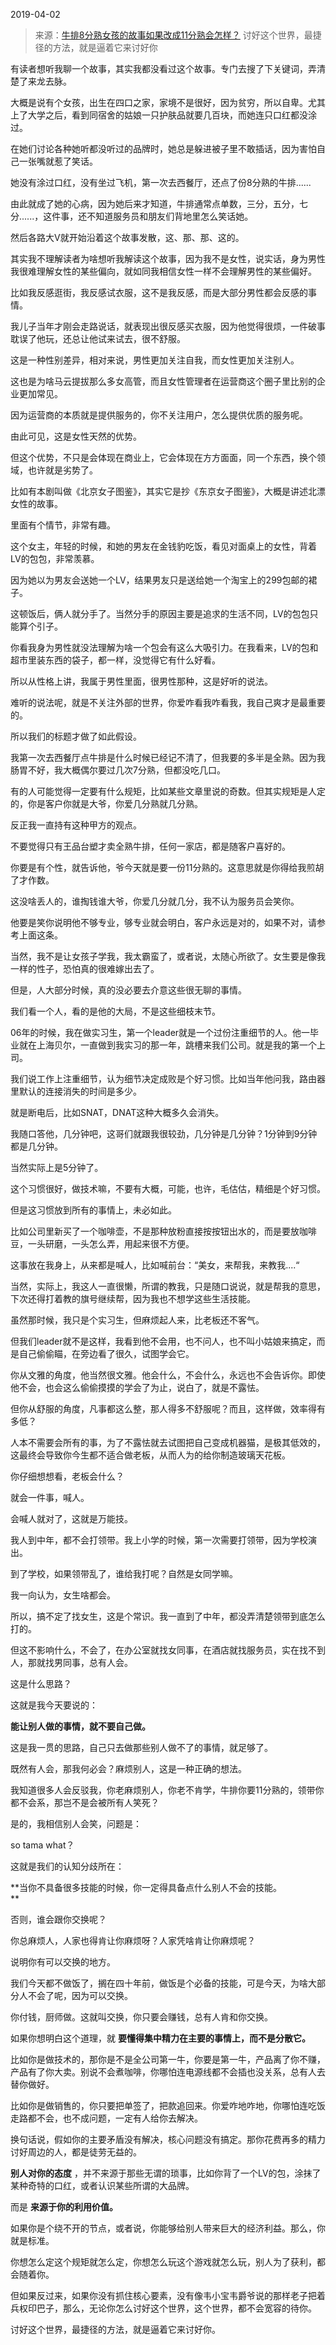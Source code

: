 2019-04-02

> 来源：[牛排8分熟女孩的故事如果改成11分熟会怎样？](http://mp.weixin.qq.com/s?__biz=MzU0MjYwNDU2Mw==&mid=2247486081&idx=2&sn=abb57b0ebc205d2f8517b6b3e5a61f25&chksm=fb1966fdcc6eefeb7d98d48c2b66c83479bf5d511bfbda41fef24bdbeb9ac008719b1ff86b43&scene=27#wechat_redirect)
> 讨好这个世界，最捷径的方法，就是逼着它来讨好你

有读者想听我聊一个故事，其实我都没看过这个故事。专门去搜了下关键词，弄清楚了来龙去脉。

  

大概是说有个女孩，出生在四口之家，家境不是很好，因为贫穷，所以自卑。尤其上了大学之后，看到同宿舍的姑娘一只护肤品就要几百块，而她连只口红都没涂过。

  

在她们讨论各种她听都没听过的品牌时，她总是躲进被子里不敢插话，因为害怕自己一张嘴就惹了笑话。

  

她没有涂过口红，没有坐过飞机，第一次去西餐厅，还点了份8分熟的牛排......

  

由此就成了她的心病，因为她后来才知道，牛排通常点单数，三分，五分，七分......，这件事，还不知道服务员和朋友们背地里怎么笑话她。

  

然后各路大V就开始沿着这个故事发散，这、那、那、这的。

  

其实我不理解读者为啥想听我解读这个故事，因为我不是女性，说实话，身为男性我很难理解女性的某些偏向，就如同我相信女性一样不会理解男性的某些偏好。

  

比如我反感逛街，我反感试衣服，这不是我反感，而是大部分男性都会反感的事情。

  

我儿子当年才刚会走路说话，就表现出很反感买衣服，因为他觉得很烦，一件破事耽误了他玩，还总让他试来试去，很不舒服。

  

这是一种性别差异，相对来说，男性更加关注自我，而女性更加关注别人。

  

这也是为啥马云提拔那么多女高管，而且女性管理者在运营商这个圈子里比别的企业更加常见。

  

因为运营商的本质就是提供服务的，你不关注用户，怎么提供优质的服务呢。

  

由此可见，这是女性天然的优势。

  

但这个优势，不只是会体现在商业上，它会体现在方方面面，同一个东西，换个领域，也许就是劣势了。

  

比如有本剧叫做《北京女子图鉴》，其实它是抄《东京女子图鉴》，大概是讲述北漂女性的故事。

  

里面有个情节，非常有趣。

  

这个女主，年轻的时候，和她的男友在金钱豹吃饭，看见对面桌上的女性，背着LV的包包，非常羡慕。

  

因为她以为男友会送她一个LV，结果男友只是送给她一个淘宝上的299包邮的裙子。

  

这顿饭后，俩人就分手了。当然分手的原因主要是追求的生活不同，LV的包包只能算个引子。

  

你看我身为男性就没法理解为啥一个包会有这么大吸引力。在我看来，LV的包和超市里装东西的袋子，都一样，没觉得它有什么好看。

  

所以从性格上讲，我属于男性里面，很男性那种，这是好听的说法。

  

难听的说法呢，就是不关注外部的世界，你爱咋看我咋看我，我自己爽才是最重要的。

  

所以我们的标题才做了如此假设。

  

我第一次去西餐厅点牛排是什么时候已经记不清了，但我要的多半是全熟。因为我肠胃不好，我大概偶尔要过几次7分熟，但都没吃几口。

  

有的人可能觉得一定要有什么规矩，比如某些文章里说的奇数。但其实规矩是人定的，你是客户你就是大爷，你爱几分熟就几分熟。

  

反正我一直持有这种甲方的观点。

  

不要觉得只有王品台塑才卖全熟牛排，任何一家店，都是随客户喜好的。

  

你要是有个性，就告诉他，爷今天就是要一份11分熟的。这意思就是你得给我煎胡了才作数。

  

这没啥丢人的，谁掏钱谁大爷，你爱几分就几分，我不认为服务员会笑你。

  

他要是笑你说明他不够专业，够专业就会明白，客户永远是对的，如果不对，请参考上面这条。

  

当然，我不是让女孩子学我，我太霸蛮了，或者说，太随心所欲了。女生要是像我一样的性子，恐怕真的很难嫁出去了。

  

但是，人大部分时候，真的没必要去介意这些很无聊的事情。

  

我们看一个人，看的是他的大局，不是这些细枝末节。

  

06年的时候，我在做实习生，第一个leader就是一个过份注重细节的人。他一毕业就在上海贝尔，一直做到我实习的那一年，跳槽来我们公司。就是我的第一个上司。

  

我们说工作上注重细节，认为细节决定成败是个好习惯。比如当年他问我，路由器里默认的连接消失的时间是多少。

  

就是断电后，比如SNAT，DNAT这种大概多久会消失。

  

我随口答他，几分钟吧，这哥们就跟我很较劲，几分钟是几分钟？1分钟到9分钟都是几分钟。

  

当然实际上是5分钟了。

  

这个习惯很好，做技术嘛，不要有大概，可能，也许，毛估估，精细是个好习惯。

  

但是这习惯放到所有的事情上，未必如此。

  

比如公司里新买了一个咖啡壶，不是那种放粉直接按按钮出水的，而是要放咖啡豆，一头研磨，一头怎么弄，用起来很不方便。

  

这事放在我身上，从来都是喊人，比如喊前台：“美女，来帮我，来教我....“

  

当然，实际上，我这人一直很懒，所谓的教我，只是随口说说，就是帮我的意思，下次还得打着教的旗号继续帮，因为我也不想学这些生活技能。

  

虽然那时候，我只是个实习生，但麻烦起人来，比老板还不客气。

  

但我们leader就不是这样，我看到他不会用，也不问人，也不叫小姑娘来搞定，而是自己偷偷瞄，在旁边看了很久，试图学会它。

  

你从文雅的角度，他当然很文雅。他会什么，不会什么，永远也不会告诉你。即使他不会，也会这么偷偷摸摸的学会了为止，说白了，就是不露怯。

  

但你从舒服的角度，凡事都这么整，那人得多不舒服呢？而且，这样做，效率得有多低？

  

人本不需要会所有的事，为了不露怯就去试图把自己变成机器猫，是极其低效的，这最终会导致你今生都不适合做老板，从而人为的给你制造玻璃天花板。

  

你仔细想想看，老板会什么？

  

就会一件事，喊人。

  

会喊人就对了，这就是万能技。

  

我人到中年，都不会打领带。我上小学的时候，第一次需要打领带，因为学校演出。

  

到了学校，如果领带乱了，谁给我打呢？自然是女同学嘛。

  

我一向认为，女生啥都会。

  

所以，搞不定了找女生，这是个常识。我一直到了中年，都没弄清楚领带到底怎么打的。

  

但这不影响什么，不会了，在办公室就找女同事，在酒店就找服务员，实在找不到人，那就找男同事，总有人会。

  

这是什么思路？

  

这就是我今天要说的：

  

 **能让别人做的事情，就不要自己做。**

  

这是我一贯的思路，自己只去做那些别人做不了的事情，就足够了。

  

既然有人会，那我何必会？麻烦别人，这是一种正确的想法。

  

我知道很多人会反驳我，你老麻烦别人，你老不肯学，牛排你要11分熟的，领带你都不会系，那岂不是会被所有人笑死？

  

是的，我相信别人会笑，问题是：

  

so tama what？

  

这就是我们的认知分歧所在：

  

 **当你不具备很多技能的时候，你一定得具备点什么别人不会的技能。  
**

  

否则，谁会跟你交换呢？

  

你总麻烦人，人家也得肯让你麻烦呀？人家凭啥肯让你麻烦呢？

  

说明你有可以交换的地方。

  

我们今天都不做饭了，搁在四十年前，做饭是个必备的技能，可是今天，为啥大部分人不会了呢，因为可以交换。

  

你付钱，厨师做。这就叫交换，你只要会赚钱，总有人肯和你交换。

  

如果你想明白这个道理，就 **要懂得集中精力在主要的事情上，而不是分散它。**

  

比如你是做技术的，那你是不是全公司第一牛，你要是第一牛，产品离了你不赚，产品有了你大卖。别说不会煮咖啡，你哪怕连电源线都不会插也没关系，总有人去替你做好。

  

比如你是做销售的，你只要把单签了，把款追回来。你爱咋地咋地，你哪怕连吃饭走路都不会，也不成问题，一定有人给你去解决。

  

换句话说，假如你的主要矛盾没有解决，核心问题没有搞定。那你花费再多的精力讨好周边的人，都是徒劳无益的。

  

 **别人对你的态度** ，并不来源于那些无谓的琐事，比如你背了一个LV的包，涂抹了某种奇特的口红，或者认识某些所谓的大品牌。

  

而是 **来源于你的利用价值。**

  

如果你是个绕不开的节点，或者说，你能够给别人带来巨大的经济利益。那么，你就是标准。

  

你想怎么定这个规矩就怎么定，你想怎么玩这个游戏就怎么玩，别人为了获利，都会随着你。

  

但如果反过来，如果你没有抓住核心要素，没有像韦小宝韦爵爷说的那样老子把着兵权印巴子，那么，无论你怎么讨好这个世界，这个世界，都不会宽容的待你。

  

讨好这个世界，最捷径的方法，就是逼着它来讨好你。

